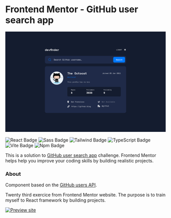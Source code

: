 # Frontend Mentor - GitHub user search app

![ GitHub user search app challenge on Frontend Mentor](/ressources/desktop-design.jpg)

![React Badge](https://img.shields.io/badge/React-61DAFB?style=flat-square&logo=react&logoColor=black) ![Sass Badge](https://img.shields.io/badge/Scss-CC6699?style=flat-square&logo=sass&logoColor=white) ![Tailwind Badge](https://img.shields.io/badge/Tailwind-06B6D4?style=flat-square&logo=tailwindcss&logoColor=white) ![TypeScript Badge](https://img.shields.io/badge/TypeScript-3178C6?style=flat-square&logo=typescript&logoColor=white) ![Vite Badge](https://img.shields.io/badge/Vite-646CFF?style=flat-square&logo=vite&logoColor=white) ![Npm Badge](https://img.shields.io/badge/npm-CB3837?style=flat-square&logo=npm&logoColor=white)

This is a solution to [GitHub user search app](https://www.frontendmentor.io/challenges/github-user-search-app-Q09YOgaH6) challenge. Frontend Mentor helps help you improve your coding skills by building realistic projects.

### About

Component based on the [GitHub users API](https://docs.github.com/en/rest/reference/users#get-a-user).

Twenty third exercice from Frontend Mentor website. The purpose is to train myself to React framework by building projects.

[![Preview site](https://img.shields.io/badge/Site%20web--0078ff?style=for-the-badge&logo=InternetExplorer&logoColor=white)](https://florianjourde.github.io/Frontend-Mentor-23-GitHub-user-search-app/)